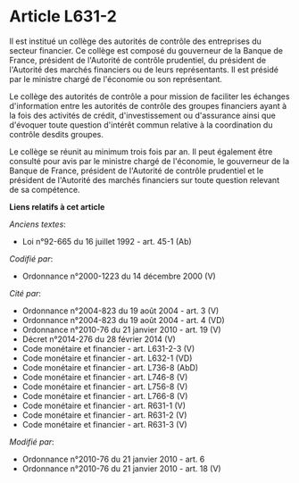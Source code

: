 # Article L631-2

Il est institué un collège des autorités de contrôle des entreprises du secteur financier. Ce collège est composé du
gouverneur de la Banque de France, président de l'Autorité de contrôle prudentiel, du président de l'Autorité des marchés
financiers ou de leurs représentants. Il est présidé par le ministre chargé de l'économie ou son représentant.

Le collège des autorités de contrôle a pour mission de faciliter les échanges d'information entre les autorités de contrôle
des groupes financiers ayant à la fois des activités de crédit, d'investissement ou d'assurance ainsi que d'évoquer toute
question d'intérêt commun relative à la coordination du contrôle desdits groupes.

Le collège se réunit au minimum trois fois par an. Il peut également être consulté pour avis par le ministre chargé de
l'économie, le gouverneur de la Banque de France, président de l'Autorité de contrôle prudentiel et le président de
l'Autorité des marchés financiers sur toute question relevant de sa compétence.

**Liens relatifs à cet article**

_Anciens textes_:

  - Loi n°92-665 du 16 juillet 1992 - art. 45-1 (Ab)

_Codifié par_:

  - Ordonnance n°2000-1223 du 14 décembre 2000 (V)

_Cité par_:

  - Ordonnance n°2004-823 du 19 août 2004 - art. 3 (V)
  - Ordonnance n°2004-823 du 19 août 2004 - art. 4 (VD)
  - Ordonnance n°2010-76 du 21 janvier 2010 - art. 19 (V)
  - Décret n°2014-276 du 28 février 2014 (V)
  - Code monétaire et financier - art. L631-2-3 (V)
  - Code monétaire et financier - art. L632-1 (VD)
  - Code monétaire et financier - art. L736-8 (AbD)
  - Code monétaire et financier - art. L746-8 (V)
  - Code monétaire et financier - art. L756-8 (V)
  - Code monétaire et financier - art. L766-8 (V)
  - Code monétaire et financier - art. R631-1 (V)
  - Code monétaire et financier - art. R631-2 (V)
  - Code monétaire et financier - art. R631-3 (V)

_Modifié par_:

  - Ordonnance n°2010-76 du 21 janvier 2010 - art. 6
  - Ordonnance n°2010-76 du 21 janvier 2010 - art. 18 (V)
